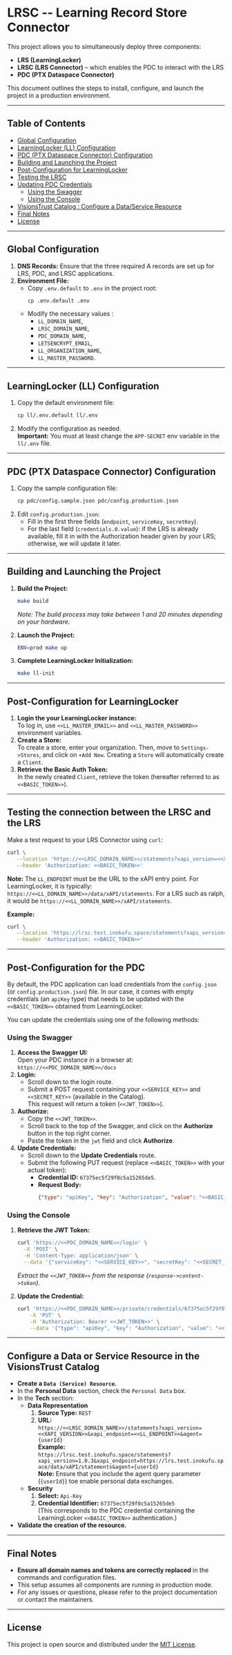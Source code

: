 # LRSC -- Learning Record Store Connector

This project allows you to simultaneously deploy three components:
- **LRS (LearningLocker)**
- **LRSC (LRS Connector)** – which enables the PDC to interact with the LRS
- **PDC (PTX Dataspace Connector)**

This document outlines the steps to install, configure, and launch the project in a production environment.

---

## Table of Contents

- [Global Configuration](#global-configuration)
- [LearningLocker (LL) Configuration](#learninglocker-ll-configuration)
- [PDC (PTX Dataspace Connector) Configuration](#pdc-ptx-dataspace-connector-configuration)
- [Building and Launching the Project](#building-and-launching-the-project)
- [Post-Configuration for LearningLocker](#post-configuration-for-learninglocker)
- [Testing the LRSC](#testing-the-connection-between-the-lrsc-and-the-lrs)
- [Updating PDC Credentials](#post-configuration-for-the-pdc)
  - [Using the Swagger](#using-the-swagger)
  - [Using the Console](#using-the-console)
- [VisionsTrust Catalog : Configure a Data/Service Resource](#configure-a-data-or-service-resource-in-the-visionstrust-catalog)
- [Final Notes](#final-notes)
- [License](#license)

---

## Global Configuration

1. **DNS Records:** Ensure that the three required A records are set up for LRS, PDC, and LRSC applications.
2. **Environment File:**
    - Copy `.env.default` to `.env` in the project root:
        ```bash
        cp .env.default .env
        ```
    - Modify the necessary values :
        - `LL_DOMAIN_NAME`,
        - `LRSC_DOMAIN_NAME`,
        - `PDC_DOMAIN_NAME`,
        - `LETSENCRYPT_EMAIL`,
        - `LL_ORGANIZATION_NAME`,
        - `LL_MASTER_PASSWORD`.

---

## LearningLocker (LL) Configuration

1. Copy the default environment file:
   ```bash
   cp ll/.env.default ll/.env
   ```
2. Modify the configuration as needed.  
**Important:** You must at least change the `APP-SECRET` env variable in the `ll/.env` file.

---

## PDC (PTX Dataspace Connector) Configuration

1. Copy the sample configuration file:
   ```bash
   cp pdc/config.sample.json pdc/config.production.json
   ```
2. Edit `config.production.json`:
   - Fill in the first three fields (`endpoint`, `serviceKey`, `secretKey`).
   - For the last field (`credentials.0.value`): if the LRS is already available, fill it in with the Authorization header given by your LRS; otherwise, we will update it later.

---

## Building and Launching the Project

1. **Build the Project:**
   ```bash
   make build
   ```
   *Note: The build process may take between 1 and 20 minutes depending on your hardware.*

2. **Launch the Project:**
   ```bash
   ENV=prod make up
   ```

3. **Complete LearningLocker Initialization:**
   ```bash
   make ll-init
   ```

---

## Post-Configuration for LearningLocker

1. **Login the your LearningLocker instance:**  
   To log in, use `<<LL_MASTER_EMAIL>>` and `<<LL_MASTER_PASSWORD>>` environment variables.
2. **Create a Store:**  
   To create a store, enter your organization. Then, move to `Settings->Stores`, and click on `+Add New`.
   Creating a `Store` will automatically create a `Client`.
3. **Retrieve the Basic Auth Token:**  
   In the newly created `Client`, retrieve the token (hereafter referred to as `<<BASIC_TOKEN>>`).

---

## Testing the connection between the LRSC and the LRS

Make a test request to your LRS Connector using `curl`:

```bash
curl \
   --location 'https://<<LRSC_DOMAIN_NAME>>/statements?xapi_version=<<XAPI_VERSION>>&xapi_endpoint=<<LL_ENDPOINT>>' \
   --header 'Authorization: <<BASIC_TOKEN>>'
```

**Note:** The `LL_ENDPOINT` must be the URL to the xAPI entry point. For LearningLocker, it is typically: `https://<<LL_DOMAIN_NAME>>/data/xAPI/statements`. For a LRS such as ralph, it would be `https://<<LL_DOMAIN_NAME>>/xAPI/statements`.

**Example:**

```bash
curl \
   --location 'https://lrsc.test.inokufu.space/statements?xapi_version=1.0.3&xapi_endpoint=https://lrs.test.inokufu.space/data/xAPI/statements' \
   --header 'Authorization: <<BASIC_TOKEN>>'
```

---

## Post-Configuration for the PDC

By default, the PDC application can load credentials from the `config.json` (or `config.production.json`) file. In our case, it comes with empty credentials (an `apiKey` type) that needs to be updated with the `<<BASIC_TOKEN>>` obtained from LearningLocker.

You can update the credentials using one of the following methods:

### Using the Swagger

1. **Access the Swagger UI:**  
   Open your PDC instance in a browser at: `https://<<PDC_DOMAIN_NAME>>/docs`
2. **Login:**
   - Scroll down to the login route.
   - Submit a POST request containing your `<<SERVICE_KEY>>` and `<<SECRET_KEY>>` (available in the Catalog).  
      This request will return a token (`<<JWT_TOKEN>>`).
3. **Authorize:**
   - Copy the `<<JWT_TOKEN>>`.
   - Scroll back to the top of the Swagger, and click on the **Authorize** button in the top right corner.
   - Paste the token in the `jwt` field and click **Authorize**.
4. **Update Credentials:**
   - Scroll down to the **Update Credentials** route.
   - Submit the following PUT request (replace `<<BASIC_TOKEN>>` with your actual token):
     - **Credential ID:** `67375ec5f29f0c5a15265de5`.
     - **Request Body:**
       ```json
       {"type": "apiKey", "key": "Authorization", "value": "<<BASIC_TOKEN>>"}
       ```

### Using the Console

1. **Retrieve the JWT Token:**
   ```bash
   curl 'https://<<PDC_DOMAIN_NAME>>/login' \
     -X 'POST' \
     -H 'Content-Type: application/json' \
     --data '{"serviceKey": "<<SERVICE_KEY>>", "secretKey": "<<SECRET_KEY>>"}'
   ```
   *Extract the `<<JWT_TOKEN>>` from the response (`response->content->token`).*

2. **Update the Credential:**
   ```bash
   curl 'https://<<PDC_DOMAIN_NAME>>/private/credentials/67375ec5f29f0c5a15265de5' \
       -X 'PUT' \
       -H 'Authorization: Bearer <<JWT_TOKEN>>' \
       --data '{"type": "apiKey", "key": "Authorization", "value": "<<BASIC_TOKEN>>"}'
   ```

---

## Configure a Data or Service Resource in the VisionsTrust Catalog

- **Create a `Data (Service) Resource`.**
- In the **Personal Data** section, check the `Personal Data` box.
- In the **Tech** section:
  - **Data Representation**
    1. **Source Type:** `REST`
    2. **URL:**  
       `https://<<LRSC_DOMAIN_NAME>>/statements?xapi_version=<<XAPI_VERSION>>&xapi_endpoint=<<LL_ENDPOINT>>&agent={userId}`  
       **Example:**  
       `https://lrsc.test.inokufu.space/statements?xapi_version=1.0.3&xapi_endpoint=https://lrs.test.inokufu.space/data/xAPI/statements&agent={userId}`  
       **Note:** Ensure that you include the agent query parameter (`{userId}`) toe enable personal data exchanges.
  - **Security**
    1. **Select:** `Api-Key`
    2. **Credential Identifier:** `67375ec5f29f0c5a15265de5`  
       (This corresponds to the PDC credential containing the LearningLocker `<<BASIC_TOKEN>>` authentication.)
- **Validate the creation of the resource.**

---

## Final Notes

- **Ensure all domain names and tokens are correctly replaced** in the commands and configuration files.
- This setup assumes all components are running in production mode.
- For any issues or questions, please refer to the project documentation or contact the maintainers.

---

## License

This project is open source and distributed under the [MIT License](LICENSE).

